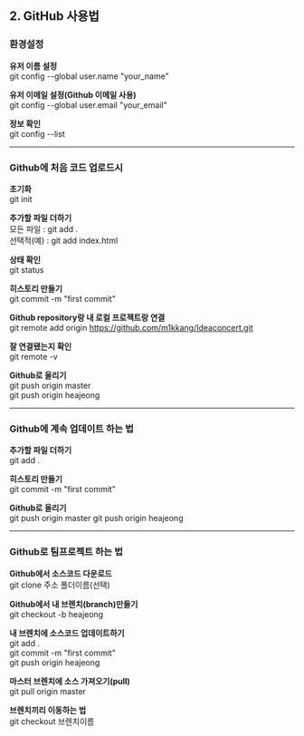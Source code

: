<h2>2. GitHub 사용법</h2>

<h3>환경설정</h3>

**유저 이름 설정**<br/>
git config --global user.name "your_name"

**유저 이메일 설정(Github 이메일 사용)**<br/>
git config --global user.email "your_email"

**정보 확인**<br/>
git config --list

---

<h3>Github에 처음 코드 업로드시</h3>

**초기화**<br/>
git init

**추가할 파일 더하기**<br/>
모든 파일 : git add .<br/>
선택적(예) : git add index.html

**상태 확인**<br/>
git status

**히스토리 만들기**<br/>
git commit -m "first commit"

**Github repository랑 내 로컬 프로젝트랑 연결**<br/>
git remote add origin https://github.com/m1kkang/Ideaconcert.git

**잘 연결됐는지 확인**<br/>
git remote -v

**Github로 올리기**<br/>
git push origin master<br/>
git push origin heajeong

---

<h3>Github에 계속 업데이트 하는 법</h3>

**추가할 파일 더하기**<br/>
git add .

**히스토리 만들기**<br/>
git commit -m "first commit"

**Github로 올리기**<br/>
git push origin master
git push origin heajeong

---

<h3>Github로 팀프로젝트 하는 법</h3>

**Github에서 소스코드 다운로드**<br/>
git clone 주소 폴더이름(선택)

**Github에서 내 브렌치(branch)만들기**<br/>
git checkout -b heajeong

**내 브렌치에 소스코드 업데이트하기**<br/>
git add .<br/>
git commit -m "first commit"<br/>
git push origin heajeong

**마스터 브렌치에 소스 가져오기(pull)**<br/>
git pull origin master

**브렌치끼리 이동하는 법**<br/>
git checkout 브렌치이름
